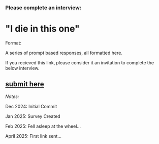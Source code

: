### Please complete an interview:

# "I die in this one"

 Format:

A series of prompt based responses, all formatted here.

If you recieved this link, please consider it an invitation to complete the below interview.

## [submit here](https://docs.google.com/forms/d/e/1FAIpQLScwNoCgmWZnN3sqX-q1YNi7ieuP7R2rxn_-Ypx1dfivWpKOPw/viewform?usp=preview)

_Notes:_

Dec 2024: Initial Commit

Jan 2025: Survey Created

Feb 2025: Fell asleep at the wheel...

April 2025: First link sent...
